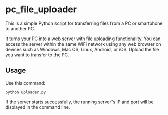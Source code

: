 
# pc_file_uploader

This is a simple Python script for transferring files from a PC or smartphone to another PC.

It turns your PC into a web server with file uploading functionality. You can access the server within the same WiFi network using any web browser on devices such as Windows, Mac OS, Linux, Android, or iOS. Upload the file you want to transfer to the PC.

## Usage

Use this command:

```bash
python uploader.py
```

If the server starts successfully, the running server's IP and port will be displayed in the command line.